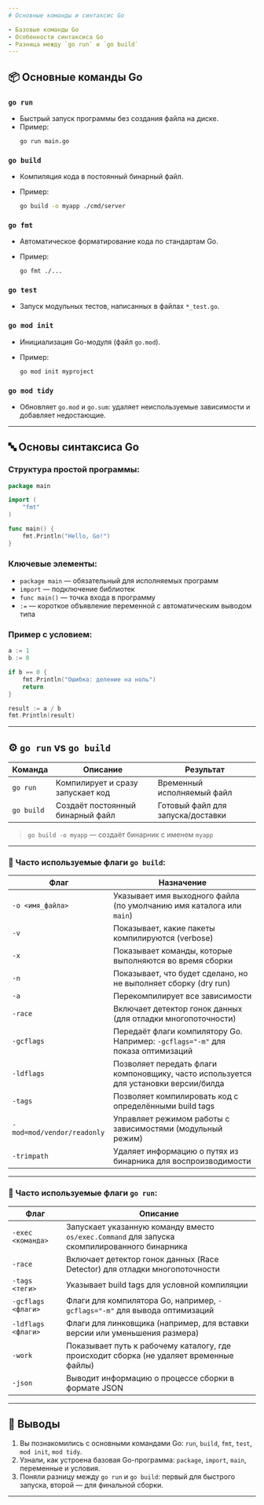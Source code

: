 ```yaml
---
# Основные команды и синтаксис Go

- Базовые команды Go
- Особенности синтаксиса Go
- Разница между `go run` и `go build`
---
```


## 📦 Основные команды Go

### `go run`

- Быстрый запуск программы без создания файла на диске.
- Пример:
  ```bash
  go run main.go
  ```

### `go build`

- Компиляция кода в постоянный бинарный файл.
- Пример:

  ```bash
  go build -o myapp ./cmd/server
  ```

### `go fmt`

- Автоматическое форматирование кода по стандартам Go.
- Пример:

  ```bash
  go fmt ./...
  ```

### `go test`

- Запуск модульных тестов, написанных в файлах `*_test.go`.

### `go mod init`

- Инициализация Go-модуля (файл `go.mod`).
- Пример:

  ```bash
  go mod init myproject
  ```

### `go mod tidy`

- Обновляет `go.mod` и `go.sum`: удаляет неиспользуемые зависимости и добавляет недостающие.

---

## 🔤 Основы синтаксиса Go

### Структура простой программы:

```go
package main

import (
	"fmt"
)

func main() {
	fmt.Println("Hello, Go!")
}
```

### Ключевые элементы:

- `package main` — обязательный для исполняемых программ
- `import` — подключение библиотек
- `func main()` — точка входа в программу
- `:=` — короткое объявление переменной с автоматическим выводом типа

### Пример с условием:

```go
a := 1
b := 0

if b == 0 {
	fmt.Println("Ошибка: деление на ноль")
	return
}

result := a / b
fmt.Println(result)
```

---

## ⚙️ `go run` vs `go build`

| Команда    | Описание                          | Результат                         |
| ---------- | --------------------------------- | --------------------------------- |
| `go run`   | Компилирует и сразу запускает код | Временный исполняемый файл        |
| `go build` | Создаёт постоянный бинарный файл  | Готовый файл для запуска/доставки |

> `go build -o myapp` — создаёт бинарник с именем `myapp`

---

### 🔧 **Часто используемые флаги `go build`:**

| Флаг                       | Назначение                                                                           |
| -------------------------- | ------------------------------------------------------------------------------------ |
| `-o <имя_файла>`           | Указывает имя выходного файла (по умолчанию имя каталога или `main`)                 |
| `-v`                       | Показывает, какие пакеты компилируются (verbose)                                     |
| `-x`                       | Показывает команды, которые выполняются во время сборки                              |
| `-n`                       | Показывает, что будет сделано, но не выполняет сборку (dry run)                      |
| `-a`                       | Перекомпилирует все зависимости                                                      |
| `-race`                    | Включает детектор гонок данных (для отладки многопоточности)                         |
| `-gcflags`                 | Передаёт флаги компилятору Go. Например: `-gcflags="-m"` для показа оптимизаций      |
| `-ldflags`                 | Позволяет передать флаги компоновщику, часто используется для установки версии/билда |
| `-tags`                    | Позволяет компилировать код с определёнными build tags                               |
| `-mod=mod/vendor/readonly` | Управляет режимом работы с зависимостями (модульный режим)                           |
| `-trimpath`                | Удаляет информацию о путях из бинарника для воспроизводимости                        |

---

### 🔧 **Часто используемые флаги `go run`:**

| Флаг               | Описание                                                                                     |
| ------------------ | -------------------------------------------------------------------------------------------- |
| `-exec <команда>`  | Запускает указанную команду вместо `os/exec.Command` для запуска скомпилированного бинарника |
| `-race`            | Включает детектор гонок данных (Race Detector) для отладки многопоточности                   |
| `-tags <теги>`     | Указывает build tags для условной компиляции                                                 |
| `-gcflags <флаги>` | Флаги для компилятора Go, например, `-gcflags="-m"` для вывода оптимизаций                   |
| `-ldflags <флаги>` | Флаги для линковщика (например, для вставки версии или уменьшения размера)                   |
| `-work`            | Показывает путь к рабочему каталогу, где происходит сборка (не удаляет временные файлы)      |
| `-json`            | Выводит информацию о процессе сборки в формате JSON                                          |

---

## 📌 Выводы

1. Вы познакомились с основными командами Go: `run`, `build`, `fmt`, `test`, `mod init`, `mod tidy`.
2. Узнали, как устроена базовая Go-программа: `package`, `import`, `main`, переменные и условия.
3. Поняли разницу между `go run` и `go build`: первый для быстрого запуска, второй — для финальной сборки.

---
